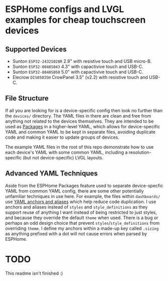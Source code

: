 # ESPHome configs and LVGL examples for cheap touchscreen devices

## Supported Devices
* Sunton `ESP32-2432S028R` 2.8" with resistive touch and USB micro-B.
* Sunton `ESP32-8048S043` 4.3" with capactivive touch and USB-C.
* Sunton `ESP32-8048S050` 5.0" with capactivive touch and USB-C.
* Elecrow `DIS05035H` CrowPanel 3.5" (v2.2) with resistive touch and USB-C.

## File Structure
If all you are looking for is a device-specific config then look no further than the `devices/` directory. The YAML files in there are clean and free from anything not related to the devices themselves. They are intended to be used as [Packages](https://esphome.io/components/packages.html) in a higher-level YAML, which allows for device-specific YAML and common YAML to be kept in separate files, avoiding duplicate code and making it easier to update groups of devices. 

The example YAML files in the root of this repo demonstrate how to use each device's YAML with some common YAML, including a resolution-specific (but not device-specific) LVGL layouts. 

## Advanced YAML Techniques
Aside from the ESPHome Packages feature used to separate device-specfic YAML from common YAML config, there are some other potentially unfamiliar techniques in use here. For example, the files within `dashboards/` use [YAML anchors and aliases](https://ref.coddy.tech/yaml/yaml-anchors) which help reduce code duplication. I use anchors and aliases instead of `styles` and `style_definitions` as they support reuse of anything I want instead of being restricted to just styles, and because they override the default `theme` when used. There is a bug or perhaps an odd design choice that prevent `styles`/`style_definitions` from overriding `theme`. I define my anchors within a made-up key called `.sizing` as anything prefixed with a dot will not cause errors when parsed by ESPHome.

# TODO
This readme isn't finished :)